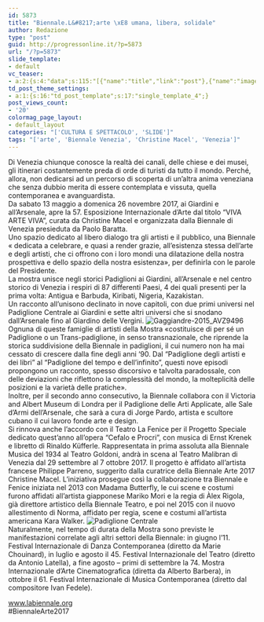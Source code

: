 ```yaml
---
id: 5873
title: "Biennale.L&#8217;arte \xE8 umana, libera, solidale"
author: Redazione
type: "post"
guid: http://progressonline.it/?p=5873
url: "/?p=5873"
slide_template:
- default
vc_teaser:
- a:2:{s:4:"data";s:115:"[{"name":"title","link":"post"},{"name":"image","image":"featured","link":"none"},{"name":"text","mode":"excerpt"}]";s:7:"bgcolor";s:0:"";}
td_post_theme_settings:
- a:1:{s:16:"td_post_template";s:17:"single_template_4";}
post_views_count:
- '20'
colormag_page_layout:
- default_layout
categories: "['CULTURA E SPETTACOLO', 'SLIDE']"
tags: "['arte', 'Biennale Venezia', 'Christine Macel', 'Venezia']"
---
```


Di Venezia chiunque conosce la realtà dei canali, delle chiese e dei musei, gli itinerari costantemente preda di orde di turisti da tutto il mondo. Perché, allora, non dedicarsi ad un percorso di scoperta di un’altra anima veneziana che senza dubbio merita di essere contemplata e vissuta, quella contemporanea e avanguardista.  
Da sabato 13 maggio a domenica 26 novembre 2017, ai Giardini e all’Arsenale, apre la 57. Esposizione Internazionale d’Arte dal titolo “VIVA ARTE VIVA”, curata da Christine Macel e organizzata dalla Biennale di Venezia presieduta da Paolo Baratta.  
Uno spazio dedicato al libero dialogo tra gli artisti e il pubblico, una Biennale « dedicata a celebrare, e quasi a render grazie, all’esistenza stessa dell’arte e degli artisti, che ci offrono con i loro mondi una dilatazione della nostra prospettiva e dello spazio della nostra esistenza», per definirla con le parole del Presidente.  
La mostra unisce negli storici Padiglioni ai Giardini, all’Arsenale e nel centro storico di Venezia i respiri di 87 differenti Paesi, 4 dei quali presenti per la prima volta: Antigua e Barbuda, Kiribati, Nigeria, Kazakistan.  
Un racconto all’unisono declinato in nove capitoli, con due primi universi nel Padiglione Centrale ai Giardini e sette altri universi che si snodano dall’Arsenale fino al Giardino delle Vergini. ![Gaggiandre-2015_AVZ9496](https://progressonline.it/wp-content/uploads/2017/05/Gaggiandre-2015_AVZ9496-300x200.jpg)  
Ognuna di queste famiglie di artisti della Mostra «costituisce di per sé un Padiglione o un Trans-padiglione, in senso transnazionale, che riprende la storica suddivisione della Biennale in padiglioni, il cui numero non ha mai cessato di crescere dalla fine degli anni ‘90. Dal “Padiglione degli artisti e dei libri” al “Padiglione del tempo e dell’infinito”, questi nove episodi propongono un racconto, spesso discorsivo e talvolta paradossale, con delle deviazioni che riflettono la complessità del mondo, la molteplicità delle posizioni e la varietà delle pratiche».  
Inoltre, per il secondo anno consecutivo, la Biennale collabora con il Victoria and Albert Museum di Londra per il Padiglione delle Arti Applicate, alle Sale d’Armi dell’Arsenale, che sarà a cura di Jorge Pardo, artista e scultore cubano il cui lavoro fonde arte e design.  
Si rinnova anche l’accordo con il Teatro La Fenice per il Progetto Speciale dedicato quest’anno all’opera “Cefalo e Procri”, con musica di Ernst Krenek e libretto di Rinaldo Küfferle. Rappresentata in prima assoluta alla Biennale Musica del 1934 al Teatro Goldoni, andrà in scena al Teatro Malibran di Venezia dal 29 settembre al 7 ottobre 2017. Il progetto è affidato all’artista francese Philippe Parreno, suggerito dalla curatrice della Biennale Arte 2017 Christine Macel. L’iniziativa prosegue così la collaborazione tra Biennale e Fenice iniziata nel 2013 con Madama Butterfly, le cui scene e costumi furono affidati all’artista giapponese Mariko Mori e la regia di Àlex Rigola, già direttore artistico della Biennale Teatro, e poi nel 2015 con il nuovo allestimento di Norma, affidato per regia, scene e costumi all’artista americana Kara Walker. ![Padiglione Centrale](https://progressonline.it/wp-content/uploads/2017/05/Padiglione-Centrale-300x225.jpg)  
Naturalmente, nel tempo di durata della Mostra sono previste le manifestazioni correlate agli altri settori della Biennale: in giugno l’11. Festival Internazionale di Danza Contemporanea (diretto da Marie Chouinard), in luglio e agosto il 45. Festival Internazionale del Teatro (diretto da Antonio Latella), a fine agosto – primi di settembre la 74. Mostra Internazionale d’Arte Cinematografica (diretta da Alberto Barbera), in ottobre il 61. Festival Internazionale di Musica Contemporanea (diretto dal compositore Ivan Fedele).

[www.labiennale.org ](https://www.labiennale.org)  
\#BiennaleArte2017